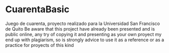# CuarentaBasic
Juego de cuarenta, proyecto realizado para la Universidad San Francisco de Quito
Be aware that this project have already been presented and is public online, any try of copying it and presenting as your own proyect my end up with plagiarism, so is strongly advice to use it as a reference or as a practice for proyects of this kind
